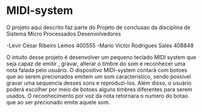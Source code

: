 # MIDI-system
O projeto aqui descrito faz parte do Projeto de conclusao da disciplina de Sistema Micro Processados 
Desenvolvedores

-Levir César Ribeiro Lemos 400555
-Mario Victor Rodrigues Sales 408848

O intuito desse projeto é desenvolver um pequeno teclado MIDI system que seja capaz de emitir , gravar, alterar o timbre do som e reconhecer uma nota falada pelo usuário.
O dispositivo MIDI-system contará com botoes que ao serem precionados emitem um som caracteristico, sendo possivel gravar uma sequencia desses sons e reproduzi-los. Além disso, o usuário poderá escolher por meio de botoes alguns timbres diferentes para serem usados. O reconhecimento por voz da nota retornara o numero do botao que ao ser precionado emite aquele som.
